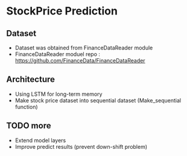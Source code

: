 # StockPrice Prediction
## Dataset
+ Dataset was obtained from FinanceDataReader module
+ FinanceDataReader moduel repo : https://github.com/FinanceData/FinanceDataReader

## Architecture
+ Using LSTM for long-term memory
+ Make stock price dataset into sequential dataset (Make_sequential function)

## TODO more
+ Extend model layers
+ Improve predict results (prevent down-shift problem)
